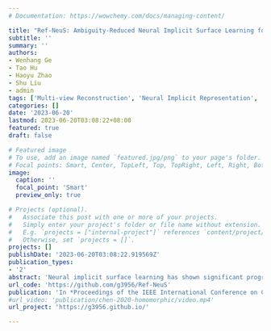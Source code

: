 ```yaml
---
# Documentation: https://wowchemy.com/docs/managing-content/

title: "Ref-NeuS: Ambiguity-Reduced Neural Implicit Surface Learning for Multi-View Reconstruction with Reflection"
subtitle: ''
summary: ''
authors:
- Wenhang Ge
- Tao Hu
- Haoyu Zhao
- Shu Liu
- admin
tags: ['Multi-view Reconstruction', 'Neural Implicit Representation', 'Reflective Object']
categories: []
date: '2023-06-20'
lastmod: 2023-06-20T03:08:22+08:00
featured: true
draft: false

# Featured image
# To use, add an image named `featured.jpg/png` to your page's folder.
# Focal points: Smart, Center, TopLeft, Top, TopRight, Left, Right, BottomLeft, Bottom, BottomRight.
image:
  caption: ''
  focal_point: 'Smart'
  preview_only: true

# Projects (optional).
#   Associate this post with one or more of your projects.
#   Simply enter your project's folder or file name without extension.
#   E.g. `projects = ["internal-project"]` references `content/project/deep-learning/index.md`.
#   Otherwise, set `projects = []`.
projects: []
publishDate: '2023-06-20T03:08:22.919569Z'
publication_types:
- '2'
abstract: 'Neural implicit surface learning has shown significant progress in multi-view 3D reconstruction, where an object is represented by multilayer perceptrons that provide continuous implicit surface representation and view-dependent radiance. However, current methods often fail to accurately reconstruct reflective surfaces, leading to severe ambiguity. To overcome this issue, we propose Ref-NeuS, which aims to reduce ambiguity by attenuating the effect of reflective surfaces. Specifically, we utilize an anomaly detector to estimate an explicit reflection score with the guidance of multi-view context to localize reflective surfaces. Afterward, we design a reflection-aware photometric loss that adaptively reduces ambiguity by modeling rendered color as a Gaussian distribution, with the reflection score representing the variance. We show that together with a reflection direction-dependent radiance, our model achieves high-quality surface reconstruction on reflective surfaces and outperforms the state-of-the-arts by a large margin. Besides, our model is also comparable on general surfaces.'
url_code: 'https://github.com/g3956/Ref-NeuS'
publication: 'In *Proceedings of the IEEE International Conference on Computer Vision (ICCV)*'
#url_video: 'publication/chen-2020-homomorphic/video.mp4'
url_project: 'https://g3956.github.io/'

---
```

